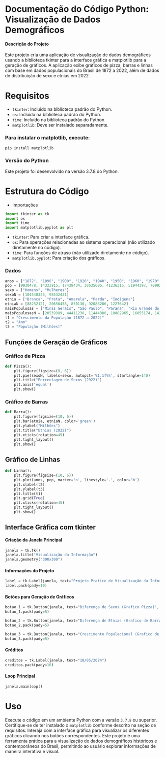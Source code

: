 #  Documentação do Código Python: Visualização de Dados Demográficos   
#### Descrição do Projeto
Este projeto cria uma aplicação de visualização de dados demográficos usando a biblioteca tkinter para a interface gráfica e matplotlib para a geração de gráficos. A aplicação exibe gráficos de pizza, barras e linhas com base em dados populacionais do Brasil de 1872 a 2022, além de dados de distribuição de sexo e etnias em 2022.

# Requisitos  
- `tkinter`: Incluído na biblioteca padrão do Python.
- `os`: Incluído na biblioteca padrão do Python.
- `time`: Incluído na biblioteca padrão do Python.
- `matplotlib`: Deve ser instalado separadamente.

### Para instalar o matplotlib, execute:

```bash 
pip install matplotlib
```   
### Versão do Python
Este projeto foi desenvolvido na versão 3.7.8 do Python.

# Estrutura do Código
- Importações
```python 
import tkinter as tk
import os  
import time 
import matplotlib.pyplot as plt
```
- `tkinter`: Para criar a interface gráfica.
- `os`: Para operações relacionadas ao sistema operacional (não utilizado diretamente no código).
- `time`: Para funções de atraso (não utilizado diretamente no código).
- `matplotlib.pyplot`: Para criação dos gráficos.  
 
### Dados
```python 
anos = ["1872", "1890", "1900", "1920", "1940", "1950", "1960", "1970", "1980", "1991", "2000", "2010", "2022"]
pop = [9930478, 14333915, 17438434, 30635605, 41236315, 51944397, 70992343, 94508583, 121150573, 146917459, 169872856, 190755799, 203080756]
sexo = ["Homens", "Mulheres"]
sexoN = [104548325, 98532431]
etnia = ["Branca", "Preta", "Amarela", "Parda", "Indigena"]
etniaN = [88252121, 20656458, 850130, 92083286, 1227642]
maisPopulosas = ["Minas Gerais", "São Paulo", "Parana", "Rio Grande do Sul", "Rio de Janeiro", "Bahia"]
maisPopulosasN = [20539989, 44411238, 11444380, 10882965, 16055174, 14141626]
t1 = "Crescimento da População (1872 a 2022)"
t2 = "Ano"
t3 = "População (Milhões)"
```
## Funções de Geração de Gráficos
### Gráfico de Pizza
```python 
def Pizza():
    plt.figure(figsize=(8, 6))
    plt.pie(sexoN, labels=sexo, autopct='%1.1f%%', startangle=140)
    plt.title("Porcentagem de Sexos (2022)")
    plt.axis('equal')
    plt.show()
```  
### Gráfico de Barras
```python 
def Barra():
    plt.figure(figsize=(10, 6))
    plt.bar(etnia, etniaN, color='green')
    plt.ylabel("Milhões")
    plt.title("Etnias (2022)")
    plt.xticks(rotation=45)
    plt.tight_layout()
    plt.show()

```
 
## Gráfico de Linhas
```python 
def Linha():
    plt.figure(figsize=(10, 6))
    plt.plot(anos, pop, marker='o', linestyle='-', color='b')
    plt.xlabel(t2)
    plt.ylabel(t3)
    plt.title(t1)
    plt.grid(True)
    plt.xticks(rotation=45)
    plt.tight_layout()
    plt.show()
```    


## Interface Gráfica com tkinter
#### Criação da Janela Principal
```python 
janela = tk.Tk()
janela.title("Visualização da Informação")
janela.geometry("300x300")
```
#### Informações do Projeto
```python
label = tk.Label(janela, text="Projeto Pratico de Visualização da Informação\nNome: Eduardo Bresolin\nCurso: Ciências da Computação'\nPolo: Caxias do Sul ")
label.pack(pady=10)
```
#### Botões para Geração de Gráficos
```python
botao_1 = tk.Button(janela, text="Diferença de Sexos (Grafico Pizza)", command=Pizza)
botao_1.pack(pady=5)

botao_2 = tk.Button(janela, text="Diferença de Etnias (Grafico de Barras)", command=Barra)
botao_2.pack(pady=5)

botao_3 = tk.Button(janela, text="Crescimento Populacional (Grafico de Linha)", command=Linha)
botao_3.pack(pady=5)
```
#### Créditos
```python
creditos = tk.Label(janela, text="18/05/2024")
creditos.pack(pady=10)
```
#### Loop Principal
```python
janela.mainloop()
```
 
# Uso
Execute o código em um ambiente Python com a versão `3.7.8` ou superior.
Certifique-se de ter instalado o `matplotlib` conforme descrito na seção de requisitos.
Interaja com a interface gráfica para visualizar os diferentes gráficos clicando nos botões correspondentes.
Este projeto é uma ferramenta prática para a visualização de dados demográficos históricos e contemporâneos do Brasil, permitindo ao usuário explorar informações de maneira interativa e visual.

 
